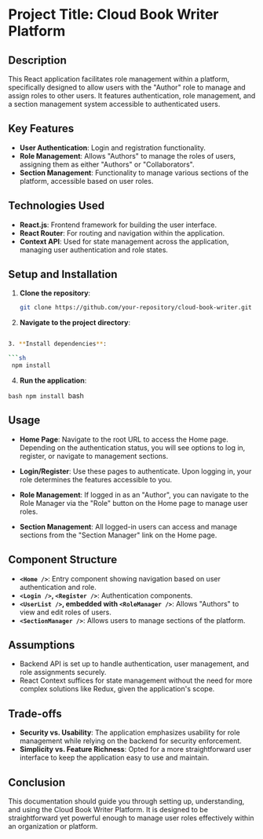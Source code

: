 # Project Title: Cloud Book Writer Platform

## Description

This React application facilitates role management within a platform, specifically designed to allow users with the "Author" role to manage and assign roles to other users. It features authentication, role management, and a section management system accessible to authenticated users.

## Key Features

- **User Authentication**: Login and registration functionality.
- **Role Management**: Allows "Authors" to manage the roles of users, assigning them as either "Authors" or "Collaborators".
- **Section Management**: Functionality to manage various sections of the platform, accessible based on user roles.

## Technologies Used

- **React.js**: Frontend framework for building the user interface.
- **React Router**: For routing and navigation within the application.
- **Context API**: Used for state management across the application, managing user authentication and role states.

## Setup and Installation

1. **Clone the repository**:
   ```bash
   git clone https://github.com/your-repository/cloud-book-writer.git


2. **Navigate to the project directory**:


```bash cd cloud-book-writer

3. **Install dependencies**:

```sh
 npm install
```

4. **Run the application**:

```bash npm install ```bash

## Usage

- **Home Page**: Navigate to the root URL to access the Home page. Depending on the authentication status, you will see options to log in, register, or navigate to management sections.

- **Login/Register**: Use these pages to authenticate. Upon logging in, your role determines the features accessible to you.

- **Role Management**: If logged in as an "Author", you can navigate to the Role Manager via the "Role" button on the Home page to manage user roles.

- **Section Management**: All logged-in users can access and manage sections from the "Section Manager" link on the Home page.

## Component Structure

- **`<Home />`**: Entry component showing navigation based on user authentication and role.
- **`<Login />`, `<Register />`**: Authentication components.
- **`<UserList />`, embedded with `<RoleManager />`**: Allows "Authors" to view and edit roles of users.
- **`<SectionManager />`**: Allows users to manage sections of the platform.

## Assumptions

- Backend API is set up to handle authentication, user management, and role assignments securely.
- React Context suffices for state management without the need for more complex solutions like Redux, given the application's scope.

## Trade-offs

- **Security vs. Usability**: The application emphasizes usability for role management while relying on the backend for security enforcement.
- **Simplicity vs. Feature Richness**: Opted for a more straightforward user interface to keep the application easy to use and maintain.

## Conclusion

This documentation should guide you through setting up, understanding, and using the Cloud Book Writer Platform. It is designed to be straightforward yet powerful enough to manage user roles effectively within an organization or platform.
